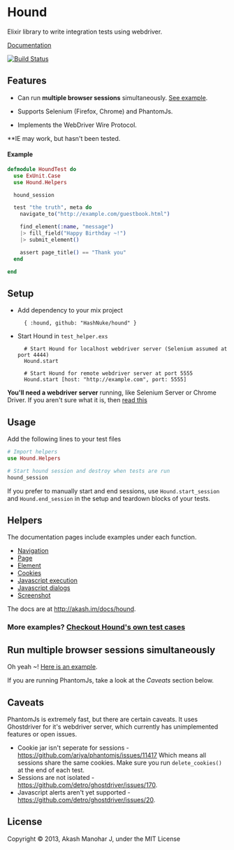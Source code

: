# Hound

Elixir library to write integration tests using webdriver.

<a href="http://akash.im/docs/hound" target="_parent">Documentation</a>

[![Build Status](https://travis-ci.org/HashNuke/hound.png?branch=master)](https://travis-ci.org/HashNuke/hound)

## Features

* Can run __multiple browser sessions__ simultaneously. [See example](https://github.com/HashNuke/hound/blob/master/test/multiple_browser_session_test.exs).

* Supports Selenium (Firefox, Chrome) and PhantomJs.

* Implements the WebDriver Wire Protocol.


**IE may work, but hasn't been tested.

#### Example

```elixir
defmodule HoundTest do
  use ExUnit.Case
  use Hound.Helpers

  hound_session

  test "the truth", meta do
    navigate_to("http://example.com/guestbook.html")

    find_element(:name, "message")
    |> fill_field("Happy Birthday ~!")
    |> submit_element()

    assert page_title() == "Thank you"
  end

end
```

## Setup

* Add dependency to your mix project

        { :hound, github: "HashNuke/hound" }

* Start Hound in `test_helper.exs`

        # Start Hound for localhost webdriver server (Selenium assumed at port 4444)
        Hound.start

        # Start Hound for remote webdriver server at port 5555
        Hound.start [host: "http://example.com", port: 5555]


__You'll need a webdriver server__ running, like Selenium Server or Chrome Driver. If you aren't sure what it is, then [read this](https://github.com/HashNuke/hound/wiki/Starting-a-webdriver-server)

## Usage

Add the following lines to your test files

```elixir
# Import helpers
use Hound.Helpers

# Start hound session and destroy when tests are run
hound_session
```

If you prefer to manually start and end sessions, use `Hound.start_session` and `Hound.end_session` in the setup and teardown blocks of your tests.


## Helpers

The documentation pages include examples under each function.

* [Navigation](http://akash.im/docs/hound/Hound.JsonDriver.Navigation.html)
* [Page](http://akash.im/docs/hound/Hound.JsonDriver.Page.html)
* [Element](http://akash.im/docs/hound/Hound.JsonDriver.Element.html)
* [Cookies](http://akash.im/docs/hound/Hound.JsonDriver.Cookie.html)
* [Javascript execution](http://akash.im/docs/hound/Hound.JsonDriver.ScriptExecution.html)
* [Javascript dialogs](http://akash.im/docs/hound/Hound.JsonDriver.Dialog.html)
* [Screenshot](http://akash.im/docs/hound/Hound.JsonDriver.Screenshot.html)

The docs are at <http://akash.im/docs/hound>.

### More examples? [Checkout Hound's own test cases](https://github.com/HashNuke/hound/tree/master/test/json_driver)

## Run multiple browser sessions simultaneously

Oh yeah ~! [Here is an example](https://github.com/HashNuke/hound/blob/master/test/multiple_browser_session_test.exs).

If you are running PhantomJs, take a look at the *Caveats* section below.

## Caveats

PhantomJs is extremely fast, but there are certain caveats. It uses Ghostdriver for it's webdriver server, which currently has unimplemented features or open issues.

* Cookie jar isn't seperate for sessions - <https://github.com/ariya/phantomjs/issues/11417>
  Which means all sessions share the same cookies. Make sure you run `delete_cookies()` at the end of each test.
* Sessions are not isolated - <https://github.com/detro/ghostdriver/issues/170>.
* Javascript alerts aren't yet supported - <https://github.com/detro/ghostdriver/issues/20>.


## License

Copyright &copy; 2013, Akash Manohar J, under the MIT License